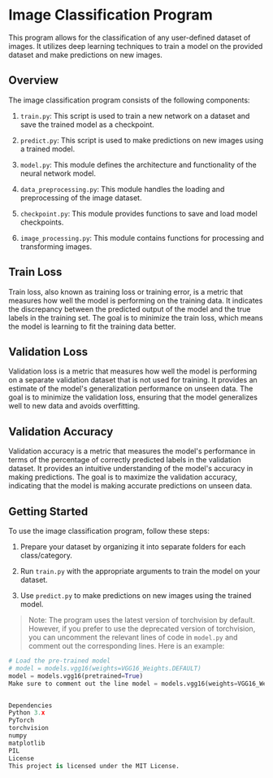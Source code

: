 # Image Classification Program

This program allows for the classification of any user-defined dataset of images. It utilizes deep learning techniques to train a model on the provided dataset and make predictions on new images.

## Overview

The image classification program consists of the following components:

1. `train.py`: This script is used to train a new network on a dataset and save the trained model as a checkpoint.

2. `predict.py`: This script is used to make predictions on new images using a trained model.

3. `model.py`: This module defines the architecture and functionality of the neural network model.

4. `data_preprocessing.py`: This module handles the loading and preprocessing of the image dataset.

5. `checkpoint.py`: This module provides functions to save and load model checkpoints.

6. `image_processing.py`: This module contains functions for processing and transforming images.

## Train Loss

Train loss, also known as training loss or training error, is a metric that measures how well the model is performing on the training data. It indicates the discrepancy between the predicted output of the model and the true labels in the training set. The goal is to minimize the train loss, which means the model is learning to fit the training data better.

## Validation Loss

Validation loss is a metric that measures how well the model is performing on a separate validation dataset that is not used for training. It provides an estimate of the model's generalization performance on unseen data. The goal is to minimize the validation loss, ensuring that the model generalizes well to new data and avoids overfitting.

## Validation Accuracy

Validation accuracy is a metric that measures the model's performance in terms of the percentage of correctly predicted labels in the validation dataset. It provides an intuitive understanding of the model's accuracy in making predictions. The goal is to maximize the validation accuracy, indicating that the model is making accurate predictions on unseen data.

## Getting Started

To use the image classification program, follow these steps:

1. Prepare your dataset by organizing it into separate folders for each class/category.

2. Run `train.py` with the appropriate arguments to train the model on your dataset.

3. Use `predict.py` to make predictions on new images using the trained model.

> Note: The program uses the latest version of torchvision by default. However, if you prefer to use the deprecated version of torchvision, you can uncomment the relevant lines of code in `model.py` and comment out the corresponding lines. Here is an example:

```python
# Load the pre-trained model
# model = models.vgg16(weights=VGG16_Weights.DEFAULT)
model = models.vgg16(pretrained=True)
Make sure to comment out the line model = models.vgg16(weights=VGG16_Weights.DEFAULT) by adding a # at the beginning of the line, and uncomment the line model = models.vgg16(pretrained=True) by removing the # at the beginning of the line.


Dependencies
Python 3.x
PyTorch
torchvision
numpy
matplotlib
PIL
License
This project is licensed under the MIT License.
